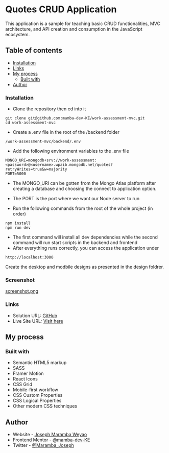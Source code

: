 # Quotes CRUD Application

This application is a sample for teaching basic CRUD functionalities, MVC architecture, and API creation and consumption in the JavaScript ecosystem.

## Table of contents

- [Installation](#installation)
- [Links](#links)
- [My process](#my-process)
  - [Built with](#built-with)
- [Author](#author)

### Installation

- Clone the repository then cd into it

```
git clone git@github.com:mamba-dev-KE/work-assessment-mvc.git
cd work-assessment-mvc

```

- Create a .env file in the root of the /backend folder

```
/work-assessment-mvc/backend/.env
```

- Add the following environment variables to the .env file

```
MONGO_URI=mongodb+srv://work-assessment:<password>@<username>.wpaib.mongodb.net/quotes?retryWrites=true&w=majority
PORT=5000
```
- The MONGO_URI can be gotten from the Mongo Atlas platform after creating a database and choosing the connect to application option.
- The PORT is the port where we want our Node server to run

- Run the following commands from the root of the whole project (in order)

```
npm install
npm run dev

```

- The first command will install all dev dependencies while the second command will run start scripts in the backend and frontend
- After everything runs correctly, you can access the application under

```
http://localhost:3000

```

Create the desktop and modbile designs as presented in the design foldrer.

### Screenshot

[screenshot.png](https://postimg.cc/3WJm9dyB)

### Links

- Solution URL: [GitHub](https://github.com/mamba-dev-KE/qr-code-component)
- Live Site URL: [Visit here](https://wonderful-nobel-e5bbb6.netlify.app/)

## My process

### Built with

- Semantic HTML5 markup
- SASS
- Framer Motion
- React Icons
- CSS Grid
- Mobile-first workflow
- CSS Custom Properties
- CSS Logical Properties
- Other modern CSS techniques

## Author

- Website - [Joseph Maramba Weyao](https://josephmaramba.tech)
- Frontend Mentor - [@mamba-dev-KE](https://www.frontendmentor.io/profile/mamba-dev-KE)
- Twitter - [@Maramba_Joseph](https://twitter.com/Maramba_Joseph)

